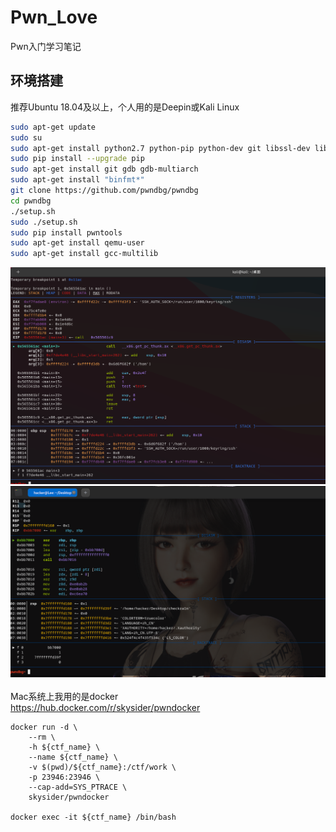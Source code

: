 # Pwn_Love
Pwn入门学习笔记


## 环境搭建  
推荐Ubuntu 18.04及以上，个人用的是Deepin或Kali Linux  
```bash
sudo apt-get update  
sudo su  
sudo apt-get install python2.7 python-pip python-dev git libssl-dev libffi-dev build-essential  
sudo pip install --upgrade pip
sudo apt-get install git gdb gdb-multiarch
sudo apt-get install "binfmt*" 
git clone https://github.com/pwndbg/pwndbg
cd pwndbg
./setup.sh
sudo ./setup.sh
sudo pip install pwntools
sudo apt-get install qemu-user
sudo apt-get install gcc-multilib
```  
![avatar](.assets/1.png)  
![avatar](.assets/2.png)
<br/>
<br/>
Mac系统上我用的是docker  
https://hub.docker.com/r/skysider/pwndocker  
```
docker run -d \
    --rm \
    -h ${ctf_name} \
    --name ${ctf_name} \
    -v $(pwd)/${ctf_name}:/ctf/work \
    -p 23946:23946 \
    --cap-add=SYS_PTRACE \
    skysider/pwndocker

docker exec -it ${ctf_name} /bin/bash
```
